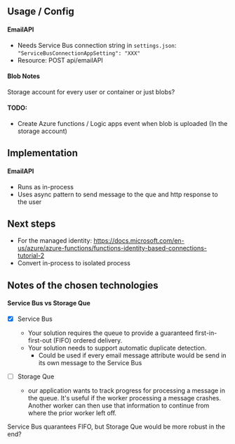## Usage / Config
#### EmailAPI
- Needs Service Bus connection string in ```settings.json```: ```"ServiceBusConnectionAppSetting": "XXX"```
- Resource: POST api/emailAPI


#### Blob Notes
Storage account for every user or container or just blobs?


#### TODO:

- Create Azure functions / Logic apps event when blob is uploaded (In the storage account)

## Implementation
#### EmailAPI
- Runs as in-process
- Uses async pattern to send message to the que and http response to the user

## Next steps
- For the managed identity: https://docs.microsoft.com/en-us/azure/azure-functions/functions-identity-based-connections-tutorial-2
- Convert in-process to isolated process

## Notes of the chosen technologies
#### Service Bus vs Storage Que
- [x] Service Bus
    - Your solution requires the queue to provide a guaranteed first-in-first-out (FIFO) ordered delivery.
    - Your solution needs to support automatic duplicate detection.
        - Could be used if every email message attribute would be send in its own message to the Service Bus

- [ ] Storage Que
    - our application wants to track progress for processing a message in the queue. It's useful if the worker processing a message crashes. Another worker can then use that information to continue from where the prior worker left off.

Service Bus quarantees FIFO, but Storage Que would be more robust in the end?





